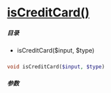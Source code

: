 [isCreditCard()](http://twinh.github.com/widget/api/isCreditCard)
=================================================================



##### 目录
* isCreditCard($input, $type)

### 
```php
void isCreditCard($input, $type)
```

##### 参数


